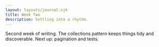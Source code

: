 ```yaml
---
layout: layouts/journal.njk
title: Week Two
description: Settling into a rhythm.
---
```


Second week of writing. The collections pattern keeps things tidy and discoverable. Next up: pagination and tests.
